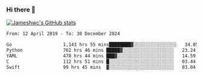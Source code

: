 ### Hi there 👋

[![Jameshwc's GitHub stats](https://github-readme-stats.vercel.app/api?username=jameshwc)](https://github.com/anuraghazra/github-readme-stats)

<!--START_SECTION:waka-->

```txt
From: 12 April 2019 - To: 30 December 2024

Go                   1,143 hrs 55 mins████████▓░░░░░░░░░░░░░░░░   34.85 %
Python               762 hrs 46 mins █████▓░░░░░░░░░░░░░░░░░░░   23.24 %
YAML                 478 hrs 44 mins ███▓░░░░░░░░░░░░░░░░░░░░░   14.59 %
C                    112 hrs 51 mins █░░░░░░░░░░░░░░░░░░░░░░░░   03.44 %
Swift                99 hrs 45 mins  ▓░░░░░░░░░░░░░░░░░░░░░░░░   03.04 %
```

<!--END_SECTION:waka-->